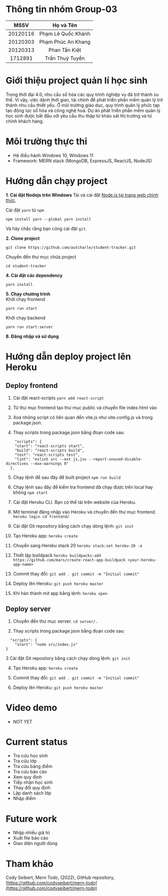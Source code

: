 # Thông tin nhóm Group-03
| MSSV | Họ và Tên |
| :---: | :---: |
| 20120116 | Phạm Lê Quốc Khánh |
| 20120303 | Phạm Phúc An Khang |
| 20120313 | Phan Tấn Kiệt |
| 1712891 | Trần Thuý Tuyền |
# Giới thiệu project quản lí học sinh
Trong thời đại 4.0, nhu cầu số hóa các quy trình nghiệp vụ đã trở thành xu thế. Vì vậy, việc dành thời gian, tài chính để phát triển phần mềm quản lý trở thành nhu cầu thiết yếu. Ở môi trường giáo dục, quy trình quản lý phức tạp tạo động lực số hóa và công nghệ hoá. Dự án phát triển phần mềm quản lý học sinh được bắt đầu với yêu cầu thu thập từ khảo sát thị trường và từ chính khách hàng.
# Môi trường thực thi
- Hệ điều hành Windows 10, Windows 11
- Framework: MERN stack (MongoDB, ExpressJS, ReactJS, NodeJS) 
# Hướng dẫn chạy project

**1. Cài đặt Nodejs trên Windows**
Tải và cài đặt [Node.js tại trang web chính thức](https://nodejs.org/).

Cài đặt `yarn` từ `npm`
```
npm install yarn --global yarn install
```
Và hãy chắc rằng bạn cũng cài đặt `git`.

**2. Clone project**
```
git clone https://github.com/autcharle/student-tracker.git
```
Chuyển đến thư mục chứa project
```
cd student-tracker
```
**4. Cài đặt các dependency**
```
yarn install
```  
**5. Chạy chương trình**  
Khởi chạy frontend
```
yarn run start
```  
Khởi chạy backend
```
yarn run start:server
```  
**8. Đăng nhập và sử dụng**
  

# Hướng dẫn deploy project lên Heroku

## Deploy frontend
1. Cài đặt react-scripts
`yarn add react-script`

2. Từ thư mục frontend tạo thư mục public và chuyển file index.html vào

3. Xoá những script có liên quan đến vite.js như vite.config.js và trong package.json.

4. Thay scripts trong package.json bằng đoạn code sau:
```
    "scripts": {
    "start": "react-scripts start",
    "build": "react-scripts build",
    "test": "react-scripts test",
    "lint": "eslint src --ext js,jsx --report-unused-disable-directives --max-warnings 0"
  },
```
5. Chạy lệnh để sau đây để built project
`npm run build`

6. Chạy lệnh sau đây để kiểm tra frontend đã chạy được trên local hay không
`npm start`

7. Cài đặt Heroku CLI. Bạn có thể tải trên website của Heroku.

6. Mở terminal đăng nhập vào Heroku và chuyển đến thư mục frontend.
`heroku login
cd frontend/`

8. Cài đặt Git repository bằng cách chạy dòng lệnh:
`git init`

9. Tạo Heroku app:
`heroku create`

10. Chuyển sang Heroku stack 20
`heroku stack:set heroku-20 -a`

11. Thiết lập buildpack
`heroku buildpacks:add https://github.com/mars/create-react-app-buildpack <your-heroku-app-name>`

12. Commit thay đổi:
`git add .
git commit -m "Initial commit"`

13. Deploy lên Heroku:
`git push heroku master`

14. Khi hàn thành mở app bằng lệnh:
`heroku open`

## Deploy server
1. Chuyển đến thư mục server.
`cd server/.`

2. Thay scripts trong package.json bằng đoạn code sau:
```
  "scripts": {
    "start": "node src/index.js"
}
```

3 Cài đặt Git repository bằng cách chạy dòng lệnh:
`git init`

4. Tạo Heroku app:
`heroku create`

5. Commit thay đổi:
`git add .
git commit -m "Initial commit"`

6. Deploy lên Heroku:
`git push heroku master`

# Video demo
- NOT YET
  
# Current status
- Tra cứu học sinh
- Tra cứu lớp
- Tra cứu bảng điểm
- Tra cứu báo cáo
- Xem quy định
- Tiếp nhận học sinh
- Thay đổi quy định
- Lập danh sách lớp
- Nhập điểm

# Future work
- Nhập nhiều giá trị
- Xuất file báo cáo
- Giao diện người dùng

# Tham khảo
Cody Seibert, Mern Todo, (2022), GitHub repository, [https://github.com/codyseibert/mern-todo](https://github.com/codyseibert/mern-todo)
